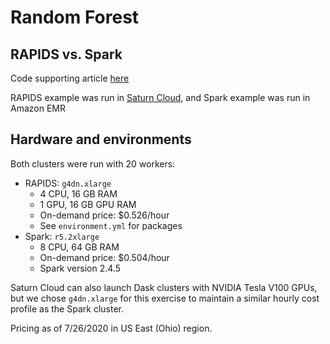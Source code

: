 # Random Forest

## RAPIDS vs. Spark

Code supporting article [here]()

RAPIDS example was run in [Saturn Cloud](https://www.saturncloud.io/), and Spark example was run in Amazon EMR

## Hardware and environments

Both clusters were run with 20 workers:
* RAPIDS: `g4dn.xlarge`
	* 4 CPU, 16 GB RAM
	* 1 GPU, 16 GB GPU RAM
	* On-demand price: $0.526/hour
	* See `environment.yml` for packages
* Spark: `r5.2xlarge`
    * 8 CPU, 64 GB RAM
    * On-demand price: $0.504/hour
    * Spark version 2.4.5

Saturn Cloud can also launch Dask clusters with NVIDIA Tesla V100 GPUs, but we chose `g4dn.xlarge` for this exercise to maintain a similar hourly cost profile as the Spark cluster.

Pricing as of 7/26/2020 in US East (Ohio) region.
